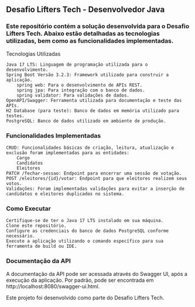 ## Desafio Lifters Tech - Desenvolvedor Java

### Este repositório contém a solução desenvolvida para o Desafio Lifters Tech. Abaixo estão detalhadas as tecnologias utilizadas, bem como as funcionalidades implementadas.
Tecnologias Utilizadas

    Java 17 LTS: Linguagem de programação utilizada para o desenvolvimento.
    Spring Boot Versão 3.2.3: Framework utilizado para construir a aplicação.
        spring web: Para o desenvolvimento de APIs REST.
        spring jpa: Para integração com o banco de dados.
        spring validator: Para validações de dados.
    OpenAPI/Swagger: Ferramenta utilizada para documentação e teste das APIs.
    H2 Database (para teste): Banco de dados em memória utilizado para testes.
    PostgreSQL: Banco de dados utilizado em ambiente de produção.

### Funcionalidades Implementadas

    CRUD: Funcionalidades básicas de criação, leitura, atualização e exclusão foram implementadas para as entidades:
        Cargo
        Candidatos
        Eleitores
    PATCH /fechar-sessao: Endpoint para encerrar uma sessão de votação.
    POST /eleitores/{id}/votar: Endpoint para que eleitores realizem seus votos.
    Validações: Foram implementadas validações para evitar a inserção de candidatos e eleitores duplicados no sistema.

### Como Executar

    Certifique-se de ter o Java 17 LTS instalado em sua máquina.
    Clone este repositório.
    Configure as credenciais do banco de dados PostgreSQL conforme necessário.
    Execute a aplicação utilizando o comando específico para sua ferramenta de build ou IDE.

### Documentação da API

A documentação da API pode ser acessada através do Swagger UI, após a execução da aplicação. Por padrão, pode ser encontrada em http://localhost:8080/swagger-ui.html.

Este projeto foi desenvolvido como parte do Desafio Lifters Tech.


